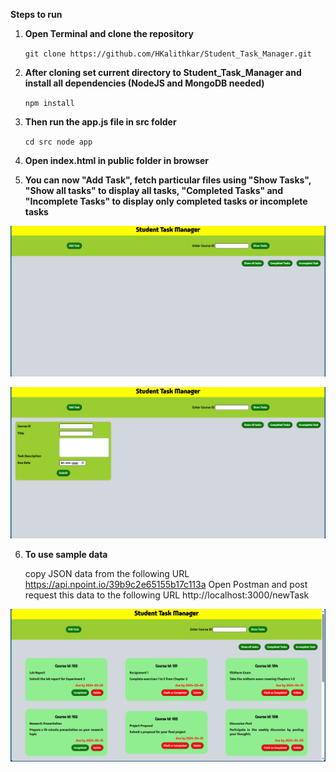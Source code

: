 **Steps to run**

1) **Open Terminal and clone the repository**

    `git clone https://github.com/HKalithkar/Student_Task_Manager.git`

2) **After cloning set current directory to Student_Task_Manager and install all dependencies (NodeJS and MongoDB needed)**

    `npm install`

3) **Then run the app.js file in src folder**

    `cd src
    node app`

4) **Open index.html in public folder in browser**

5) **You can now "Add Task", fetch particular files using "Show Tasks", "Show all tasks" to display all tasks, "Completed Tasks" and "Incomplete Tasks" to display only completed tasks or incomplete tasks**

![Screenshot1](https://github.com/HKalithkar/Student_Task_Manager/blob/main/screenshots/Screenshot-1.png)


![Screenshot2](https://github.com/HKalithkar/Student_Task_Manager/blob/main/screenshots/Screenshot-2.png)

6) **To use sample data**
    
    copy JSON data from the following URL
        https://api.npoint.io/39b9c2e65155b17c113a
    Open Postman and post request this data to the following URL
        http://localhost:3000/newTask

![Screenshot3](https://github.com/HKalithkar/Student_Task_Manager/blob/main/screenshots/Screenshot-3.png)